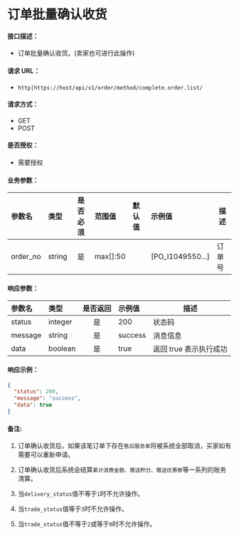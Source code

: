 # 订单批量确认收货

#### 接口描述：
- 订单批量确认收货。(卖家也可进行此操作)

#### 请求 URL：
- `http|https://host/api/v1/order/method/complete.order.list/`

#### 请求方式：
- GET
- POST

#### 是否授权：
- 需要授权

#### 业务参数：
|参数名|类型|是否必须|范围值|默认值|示例值|描述|
|:----|:---|:---:|:-----|:-----|:-----|-----|
|order_no |string |是 |max[]:50 | |[PO_I1049550...] |订单号 |

#### 响应参数：
|参数名|类型|是否返回|示例值|描述|
|:-----|:-----|:---:|:-----|-----|
|status |integer |是 |200 |状态码 |
|message |string |是 |success |消息信息 |
|data |boolean |是 |true |返回 true 表示执行成功 |

#### 响应示例：
```json
{
  "status": 200,
  "message": "success",
  "data": true
}
```

#### 备注:
1. 订单确认收货后，如果该笔订单下存在`售后服务单`将被系统全部取消，买家如有需要可以重新申请。

2. 订单确认收货后系统会结算`累计消费金额、赠送积分、赠送优惠劵`等一系列的账务清算。

3. 当`delivery_status`值不等于`1`时不允许操作。

4. 当`trade_status`值等于`3`时不允许操作。

5. 当`trade_status`值不等于`2`或等于`0`时不允许操作。